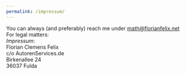 ```yaml
---
permalink: /impressum/
---
```

You can always (and preferably) reach me under [math@florianfelix.net](mailto:math@florianfelix.net)  
For legal matters:  
*Impressum*:   
Florian Clemens Felix  
c/o AutorenServices.de  
Birkenallee 24  
36037 Fulda  
